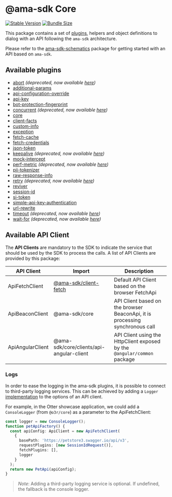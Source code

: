 # @ama-sdk Core

[![Stable Version](https://img.shields.io/npm/v/@ama-sdk/core?style=for-the-badge)](https://www.npmjs.com/package/@ama-sdk/core)
[![Bundle Size](https://img.shields.io/bundlephobia/min/@ama-sdk/core?color=green&style=for-the-badge)](https://www.npmjs.com/package/@ama-sdk/core)

This package contains a set of [plugins](https://github.com/AmadeusITGroup/otter/tree/main/packages/%40ama-sdk/core/src/plugins), helpers and object definitions to dialog with an API following the `ama-sdk` architecture.

Please refer to the [ama-sdk-schematics](../schematics/README.md) package for getting started with an API based on `ama-sdk`.

## Available plugins

- [abort](https://github.com/AmadeusITGroup/otter/tree/main/packages/%40ama-sdk/core/src/plugins/abort) *(deprecated, now available [here](https://github.com/AmadeusITGroup/otter/tree/main/packages/%40ama-sdk/client-fetch/src/plugins/abort))*
- [additional-params](https://github.com/AmadeusITGroup/otter/tree/main/packages/%40ama-sdk/core/src/plugins/additional-params)
- [api-configuration-override](https://github.com/AmadeusITGroup/otter/tree/main/packages/%40ama-sdk/core/src/plugins/api-configuration-override)
- [api-key](https://github.com/AmadeusITGroup/otter/tree/main/packages/%40ama-sdk/core/src/plugins/api-key)
- [bot-protection-fingerprint](https://github.com/AmadeusITGroup/otter/tree/main/packages/%40ama-sdk/core/src/plugins/bot-protection-fingerprint)
- [concurrent](https://github.com/AmadeusITGroup/otter/tree/main/packages/%40ama-sdk/core/src/plugins/concurrent) *(deprecated, now available [here](https://github.com/AmadeusITGroup/otter/tree/main/packages/%40ama-sdk/client-fetch/src/plugins/concurrent))*
- [core](https://github.com/AmadeusITGroup/otter/tree/main/packages/%40ama-sdk/core/src/plugins/core)
- [client-facts](https://github.com/AmadeusITGroup/otter/tree/main/packages/%40ama-sdk/core/src/plugins/client-facts)
- [custom-info](https://github.com/AmadeusITGroup/otter/tree/main/packages/%40ama-sdk/core/src/plugins/custom-info)
- [exception](https://github.com/AmadeusITGroup/otter/tree/main/packages/%40ama-sdk/core/src/plugins/exception)
- [fetch-cache](https://github.com/AmadeusITGroup/otter/tree/main/packages/%40ama-sdk/core/src/plugins/fetch-cache)
- [fetch-credentials](https://github.com/AmadeusITGroup/otter/tree/main/packages/%40ama-sdk/core/src/plugins/fetch-credentials)
- [json-token](https://github.com/AmadeusITGroup/otter/tree/main/packages/%40ama-sdk/core/src/plugins/json-token)
- [keepalive](https://github.com/AmadeusITGroup/otter/tree/main/packages/%40ama-sdk/core/src/plugins/keepalive) *(deprecated, now available [here](https://github.com/AmadeusITGroup/otter/tree/main/packages/%40ama-sdk/client-fetch/src/plugins/keepalive))*
- [mock-intercept](https://github.com/AmadeusITGroup/otter/tree/main/packages/%40ama-sdk/core/src/plugins/mock-intercept)
- [perf-metric](https://github.com/AmadeusITGroup/otter/tree/main/packages/%40ama-sdk/core/src/plugins/perf-metric) *(deprecated, now available [here](https://github.com/AmadeusITGroup/otter/tree/main/packages/%40ama-sdk/client-fetch/src/plugins/perf-metric))*
- [pii-tokenizer](https://github.com/AmadeusITGroup/otter/tree/main/packages/%40ama-sdk/core/src/plugins/pii-tokenizer)
- [raw-response-info](https://github.com/AmadeusITGroup/otter/tree/main/packages/%40ama-sdk/core/src/plugins/raw-response-info)
- [retry](https://github.com/AmadeusITGroup/otter/tree/main/packages/%40ama-sdk/core/src/plugins/retry) *(deprecated, now available [here](https://github.com/AmadeusITGroup/otter/tree/main/packages/%40ama-sdk/client-fetch/src/plugins/retry))*
- [reviver](https://github.com/AmadeusITGroup/otter/tree/main/packages/%40ama-sdk/core/src/plugins/reviver)
- [session-id](https://github.com/AmadeusITGroup/otter/tree/main/packages/%40ama-sdk/core/src/plugins/session-id)
- [si-token](https://github.com/AmadeusITGroup/otter/tree/main/packages/%40ama-sdk/core/src/plugins/si-token)
- [simple-api-key-authentication](https://github.com/AmadeusITGroup/otter/tree/main/packages/%40ama-sdk/core/src/plugins/simple-api-key-authentication)
- [url-rewrite](https://github.com/AmadeusITGroup/otter/tree/main/packages/%40ama-sdk/core/src/plugins/url-rewrite)
- [timeout](https://github.com/AmadeusITGroup/otter/tree/main/packages/%40ama-sdk/core/src/plugins/timeout) *(deprecated, now available [here](https://github.com/AmadeusITGroup/otter/tree/main/packages/%40ama-sdk/client-fetch/src/plugins/timeout))*
- [wait-for](https://github.com/AmadeusITGroup/otter/tree/main/packages/%40ama-sdk/core/src/plugins/wait-for) *(deprecated, now available [here](https://github.com/AmadeusITGroup/otter/tree/main/packages/%40ama-sdk/client-fetch/src/plugins/wait-for))*

## Available API Client

The **API Clients** are mandatory to the SDK to indicate the service that should be used by the SDK to process the calls.
A list of API Clients are provided by this package:

| API Client       | Import                                                                   | Description                                                                  |
| ---------------- | ------------------------------------------------------------------------ | ---------------------------------------------------------------------------- |
| ApiFetchClient   | [@ama-sdk/client-fetch](https://npmjs.com/package/@ama-sdk/client-fetch) | Default API Client based on the browser FetchApi                             |
| ApiBeaconClient  | @ama-sdk/core                                                            | API Client based on the browser BeaconApi, it is processing synchronous call |
| ApiAngularClient | @ama-sdk/core/clients/api-angular-client                                 | API Client using the HttpClient exposed by the `@angular/common` package     |

### Logs

In order to ease the logging in the ama-sdk plugins, it is possible to connect to third-party logging services.
This can be achieved by adding a `Logger` [implementation](https://github.com/AmadeusITGroup/otter/tree/main/packages/%40ama-sdk/core/src/fwk/logger.ts) to the options of an API client.

For example, in the Otter showcase application, we could add a `ConsoleLogger` (from `@o3r/core`) as a parameter to the ApiFetchClient:

```typescript
const logger = new ConsoleLogger();
function petApiFactory() {
  const apiConfig: ApiClient = new ApiFetchClient(
    {
      basePath: 'https://petstore3.swagger.io/api/v3',
      requestPlugins: [new SessionIdRequest()],
      fetchPlugins: [],
      logger
    }
  );
  return new PetApi(apiConfig);
}
```

> *Note*: Adding a third-party logging service is optional. If undefined, the fallback is the console logger.
